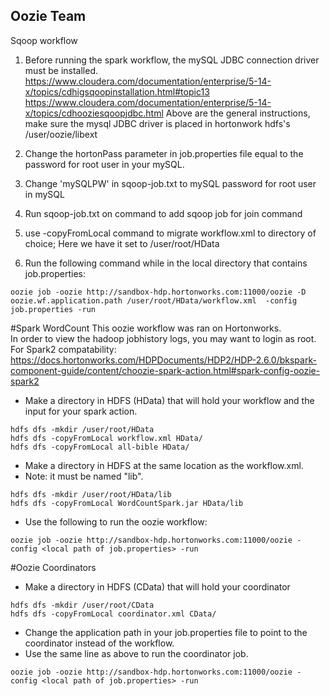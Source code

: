 ## Oozie Team
Sqoop workflow

1) Before running the spark workflow, the mySQL JDBC connection driver must be installed.
https://www.cloudera.com/documentation/enterprise/5-14-x/topics/cdhigsqoopinstallation.html#topic13
https://www.cloudera.com/documentation/enterprise/5-14-x/topics/cdhooziesqoopjdbc.html
Above are the general instructions, make sure the mysql JDBC driver is placed in hortonwork hdfs's /user/oozie/libext

2) Change the hortonPass parameter in job.properties file equal to the password for root user in your mySQL.

3) Change 'mySQLPW' in sqoop-job.txt to mySQL password for root user in mySQL

4) Run sqoop-job.txt on command to add sqoop job for join command

5) use -copyFromLocal command to migrate workflow.xml to directory of choice; Here we have it set to /user/root/HData

6) Run the following command while in the local directory that contains job.properties:

```
oozie job -oozie http://sandbox-hdp.hortonworks.com:11000/oozie -D oozie.wf.application.path /user/root/HData/workflow.xml  -config job.properties -run
```

#Spark WordCount
This oozie workflow was ran on Hortonworks.                                                                                                                             
In order to view the hadoop jobhistory logs, you may want to login as root.                                                                                            
For Spark2 compatability: https://docs.hortonworks.com/HDPDocuments/HDP2/HDP-2.6.0/bkspark-component-guide/content/choozie-spark-action.html#spark-config-oozie-spark2
                                                                                                                                                                     
* Make a directory in HDFS (HData) that will hold your workflow and the input for your spark action.
                                                                                                                                                                       
```
hdfs dfs -mkdir /user/root/HData                                                                                                                                        
hdfs dfs -copyFromLocal workflow.xml HData/                                                                                               
hdfs dfs -copyFromLocal all-bible HData/                                                                                                                                
```
* Make a directory in HDFS at the same location as the workflow.xml.
* Note: it must be named "lib".
                                                                                                                                                                        
```
hdfs dfs -mkdir /user/root/HData/lib                                                                                                                                    
hdfs dfs -copyFromLocal WordCountSpark.jar HData/lib                                                                                                                    
```                                                                                                                                                                    
* Use the following to run the oozie workflow:                                                                                                                                   
```
oozie job -oozie http://sandbox-hdp.hortonworks.com:11000/oozie -config <local path of job.properties> -run                                                             
```
#Oozie Coordinators

* Make a directory in HDFS (CData) that will hold your coordinator
                                                                                                                                                                       
```
hdfs dfs -mkdir /user/root/CData                                                                                                                                        
hdfs dfs -copyFromLocal coordinator.xml CData/                                                                                                                        
```
* Change the application path in your job.properties file to point to the coordinator instead of the workflow.
* Use the same line as above to run the coordinator job.
                                                                                                                                                                        
```
oozie job -oozie http://sandbox-hdp.hortonworks.com:11000/oozie -config <local path of job.properties> -run                                                             
```



